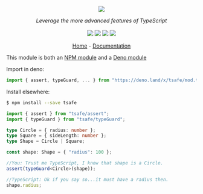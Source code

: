 <p align="center">
    <img src="https://user-images.githubusercontent.com/6702424/117557564-572a0a80-b074-11eb-9d54-4ecfb5fb208f.png">  
</p>
<p align="center">
    <i>Leverage the more advanced features of TypeScript</i>
    <br>
    <br>
    <img src="https://github.com/garronej/tsafe/workflows/ci/badge.svg?branch=main">
    <img src="https://img.shields.io/bundlephobia/minzip/tsafe">
    <img src="https://img.shields.io/npm/dw/tsafe">
    <img src="https://img.shields.io/npm/l/tsafe">
</p>
<p align="center">
  <a href="https://github.com/garronej/tsafe">Home</a>
  -
  <a href="https://github.com/garronej/tsafe">Documentation</a>
</p>

This module is both an [NPM module](https://www.npmjs.com/package/tsafe) and a [Deno module](https://deno.land/x/tsafe)

Import in deno:

```typescript
import { assert, typeGuard, ... } from "https://deno.land/x/tsafe/mod.ts";
```

Install elsewhere:

```bash
$ npm install --save tsafe
```

```typescript
import { assert } from "tsafe/assert";
import { typeGuard } from "tsafe/typeGuard";

type Circle = { radius: number };
type Square = { sideLength: number };
type Shape = Circle | Square;

const shape: Shape = { "radius": 100 };

//You: Trust me TypeScript, I know that shape is a Circle.
assert(typeGuard<Circle>(shape));

//TypeScript: Ok if you say so...it must have a radius then.
shape.radius;
```
